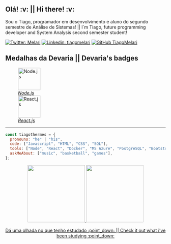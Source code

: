 <h2>Olá! :v: || Hi there! :v:</h2>

  <p>
    Sou o Tiago, programador em desenvolvimento e aluno do segundo semestre de Análise de Sistemas! || I´m Tiago, future programming developer and System Analysis second semester student!
  </p>

[![Twitter: Melari](https://img.shields.io/twitter/follow/Melari?style=social)](https://twitter.com/Melari)
[![Linkedin: tiagomelari](https://img.shields.io/badge/-tiagomelari-blue?style=flat-square&logo=Linkedin&logoColor=white&link=https://www.linkedin.com/in/tiagomelari/)](https://www.linkedin.com/in/tiago-melari-81793862/)
[![GitHub TiagoMelari](https://img.shields.io/github/followers/tmhermes?label=follow&style=social)](https://github.com/TiagoMelari)


<h2> Medalhas da Devaria || Devaria's badges </h2>
  <div style="display: inline_block">
    <figure>
    <img src= "https://github.com/TiagoMelari/TiagoMelari/blob/main/imgs/node.png" width="70" alt= "Node.js">
    <figcaption><a href= "https://www.devaria.com.br/conquistas/2/d4796f314d51468485b25e6f8eb21086"><em>Node.js</em></a></figcaption>
    <img src= "https://github.com/TiagoMelari/TiagoMelari/blob/main/imgs/react.png" width="70" alt= "React.js">
    <figcaption><a href= "https://www.devaria.com.br/conquistas/3/a44134bc07c04c058e2d11a1d9c2dfc0"><em>React.js</em></a></figcaption>
  </div>
  
---
  
```javascript
const tiagothermes = {
  pronouns: "he" | "his",
  code: ["Javascript", "HTML", "CSS", "SQL"],
  tools: ["Node", "React", "Docker", "MS Azure", "PostgreSQL", "Bootstrap", "jQuery", "Redux", "MongoDB", "Ajax"],
  askMeAbout: ["music", "basketball", "games"],
};

```

<div align="center">
  <a href="https://github.com/TMHermes">
  <img height="180em" src="https://github-readme-stats.vercel.app/api?username=TiagoMelari&show_icons=true&theme=gotham&include_all_commits=true&count_private=true"/>
  <img height="180em" src="https://github-readme-stats.vercel.app/api/top-langs/?username=TiagoMelari&layout=compact&langs_count=7&theme=gotham"/>
</div>

<p align="center">
Dá uma olhada no que tenho estudado :point_down:   ||   Check it out what i've been studying :point_down:   
</p>
